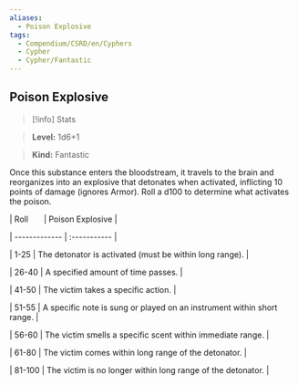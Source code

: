 ```yaml
---
aliases:
  - Poison Explosive
tags:
  - Compendium/CSRD/en/Cyphers
  - Cypher
  - Cypher/Fantastic
---
```

  
    
## Poison Explosive    
>[!info] Stats    
> **Level:** 1d6+1    
> **Kind:** Fantastic  
    
Once this substance enters the bloodstream, it travels to the brain and reorganizes into an explosive that detonates when activated, inflicting 10 points of damage (ignores Armor). Roll a d100 to determine what activates the poison.    
  
|  Roll &nbsp; &nbsp; &nbsp; | Poison Explosive  |    
| ------------- | :----------- |    
| 1-25 | The detonator is activated (must be within long range). |    
| 26-40 | A specified amount of time passes. |    
| 41-50 | The victim takes a specific action. |    
| 51-55 | A specific note is sung or played on an instrument within short range. |    
| 56-60 | The victim smells a specific scent within immediate range. |    
| 61-80 | The victim comes within long range of the detonator. |    
| 81-100 | The victim is no longer within long range of the detonator. |